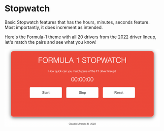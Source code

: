 # Stopwatch

Basic Stopwatch features that has the hours, minutes, seconds feature. Most importantly, it does increment as intended.

Here's the Formula-1 theme with all 20 drivers from the 2022 driver lineup, let's match the pairs and see what you know!

<img src="./assets/screengrab.png" />
